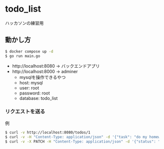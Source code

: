 # todo_list

ハッカソンの練習用

## 動かし方
```sh
$ docker compose up -d
$ go run main.go
```
- http://localhost:8080 -> バックエンドアプリ
- http://localhost:8000 -> adminer
  - mysqlを操作できるやつ
  - host: mysql
  - user: root
  - password: root
  - database: todo_list

### リクエストを送る
例
```sh
$ curl -v http://localhost:8080/todos/1
$ curl -v -H "Content-Type: application/json" -d '{"task": "do my homework", "status": "processing"}' http://localhost:8080/todos
$ curl -v -X PATCH -H "Content-Type: application/json" -d '{"status": "done"}' http://localhost:8080/todos/1
```
